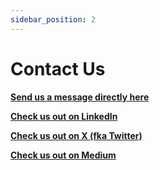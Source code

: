 ```yaml
---
sidebar_position: 2
---
```


# Contact Us  

**[Send us a message directly here](https://us21.list-manage.com/contact-form?u=8afbcbdb9e4fdad91bd87ce22&form_id=9e39027f0e20b64fe0eb9a79af776a0c)**  

**[Check us out on LinkedIn](https://www.linkedin.com/company/stabilitysolutions/)**  

**[Check us out on X (fka Twitter)](https://twitter.com/stabilityinc)**

**[Check us out on Medium](https://medium.com/stabilitynetwork)**
